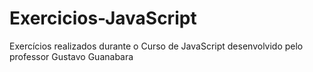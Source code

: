 # Exercicios-JavaScript
 Exercícios realizados durante o Curso de JavaScript desenvolvido pelo professor Gustavo Guanabara
